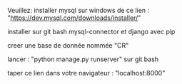 Veuillez:
installer mysql sur windows de ce lien : "https://dev.mysql.com/downloads/installer/"

installer sur git bash mysql-connector et django avec pip

creer une base de donnée nommée "CR"

lancer : "python manage.py runserver" sur git bash

taper ce lien dans votre navigateur : "localhost:8000"

